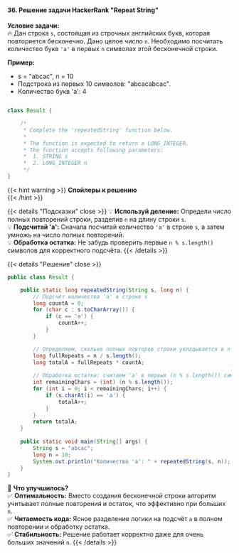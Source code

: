 #### 36. Решение задачи HackerRank "Repeat String"

**Условие задачи:**  
🔥 Дан строка `s`, состоящая из строчных английских букв, которая повторяется бесконечно. Дано целое число `n`. Необходимо посчитать количество букв `'a'` в первых `n` символах этой бесконечной строки.

**Пример:**  
- s = "abcac", n = 10  
- Подстрока из первых 10 символов: "abcacabcac".  
- Количество букв 'a': 4


```java

class Result {

    /*
     * Complete the 'repeatedString' function below.
     *
     * The function is expected to return a LONG_INTEGER.
     * The function accepts following parameters:
     *  1. STRING s
     *  2. LONG_INTEGER n
     */
}

```



{{< hint warning >}} **Спойлеры к решению**  
{{< /hint >}}

{{< details "Подсказки" close >}} 
💡 **Используй деление:** Определи число полных повторений строки, разделив `n` на длину строки `s`.  
💡 **Подсчитай 'a':** Сначала посчитай количество `'a'` в строке `s`, а затем умножь на число полных повторений.  
💡 **Обработка остатка:** Не забудь проверить первые `n % s.length()` символов для корректного подсчёта. {{< /details >}}

{{< details "Решение" close >}}

```java
public class Result {

    public static long repeatedString(String s, long n) {
        // Подсчёт количества 'a' в строке s
        long countA = 0;
        for (char c : s.toCharArray()) {
            if (c == 'a') {
                countA++;
            }
        }

        // Определяем, сколько полных повторов строки укладывается в n символов
        long fullRepeats = n / s.length();
        long totalA = fullRepeats * countA;
        
        // Обработка остатка: считаем 'a' в первых (n % s.length()) символах
        int remainingChars = (int) (n % s.length());
        for (int i = 0; i < remainingChars; i++) {
            if (s.charAt(i) == 'a') {
                totalA++;
            }
        }
        return totalA;
    }
    
    public static void main(String[] args) {
        String s = "abcac";
        long n = 10;
        System.out.println("Количество 'a': " + repeatedString(s, n)); // Ожидаемый вывод: 4
    }
}
```

📌 **Что улучшилось?**  
✅ **Оптимальность:** Вместо создания бесконечной строки алгоритм учитывает полные повторения и остаток, что эффективно при больших `n`.  
✅ **Читаемость кода:** Ясное разделение логики на подсчёт `a` в полном повторении и обработку остатка.  
✅ **Стабильность:** Решение работает корректно даже для очень больших значений `n`. {{< /details >}}
